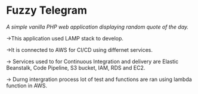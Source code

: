 # Fuzzy Telegram
*A simple vanilla PHP web application displaying random quote of the day.*

->This application used LAMP stack to develop.

->It is connected to AWS for CI/CD using differnet services.

-> Services used to for Continuous Integration and delivery are Elastic Beanstalk, Code Pipeline, S3 bucket, IAM, RDS and EC2.

-> Durng intergration process lot of test and functions are ran using lambda function in AWS.
